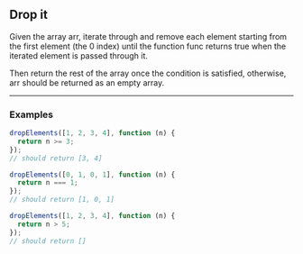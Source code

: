 ## Drop it

Given the array arr, iterate through and remove each element starting from the first element (the 0 index) until the function func returns true when the iterated element is passed through it.

Then return the rest of the array once the condition is satisfied, otherwise, arr should be returned as an empty array.

---

### Examples

```javascript
dropElements([1, 2, 3, 4], function (n) {
  return n >= 3;
});
// should return [3, 4]
```

```javascript
dropElements([0, 1, 0, 1], function (n) {
  return n === 1;
});
// should return [1, 0, 1]
```

```javascript
dropElements([1, 2, 3, 4], function (n) {
  return n > 5;
});
// should return []
```
